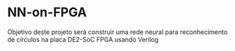 # NN-on-FPGA
Objetivo deste projeto será construir uma rede neural para reconhecimento de círculos na placa DE2-SoC FPGA usando Verilog

